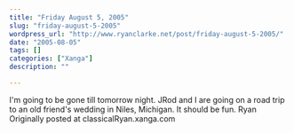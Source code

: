 ```yaml
---
title: "Friday August 5, 2005"
slug: "friday-august-5-2005"
wordpress_url: "http://www.ryanclarke.net/post/friday-august-5-2005/"
date: "2005-08-05"
tags: []
categories: ["Xanga"]
description: ""

---
```


I'm going to be gone till tomorrow night. JRod and I are going on a road trip to an old friend's wedding in Niles, Michigan. It should be fun.
 Ryan
Originally posted at classicalRyan.xanga.com
